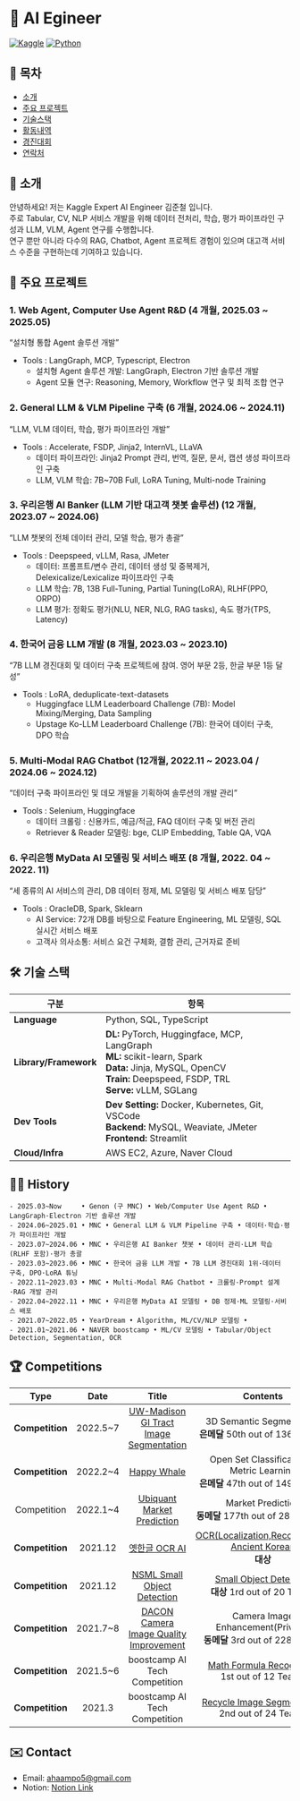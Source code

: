 # 🚀 AI Egineer

[![Kaggle](https://img.shields.io/badge/Kaggle-Expert-8148fd)](https://www.kaggle.com/jcdataset)
[![Python](https://img.shields.io/badge/Python-3.10-blue)](https://www.python.org/)

## 🔖 목차
- [소개](#introduction)
- [주요 프로젝트](#projects)
- [기술스택](#skills)
- [활동내역](#history)
- [경진대회](#competitions)
- [연락처](#contact)

<h2 id="introduction"> 👤 소개 </h2>

안녕하세요! 저는 Kaggle Expert AI Engineer 김준철 입니다.   
주로 Tabular, CV, NLP 서비스 개발을 위해 데이터 전처리, 학습, 평가 파이프라인 구성과 LLM, VLM, Agent 연구를 수행합니다.  
연구 뿐만 아니라 다수의 RAG, Chatbot, Agent 프로젝트 경험이 있으며 대고객 서비스 수준을 구현하는데 기여하고 있습니다.

<h2 id="projects"> 📂 주요 프로젝트 </h2>

### 1. Web Agent, Computer Use Agent R&D (4 개월, 2025.03 ~ 2025.05)  
“설치형 통합 Agent 솔루션 개발”
- Tools : LangGraph, MCP, Typescript, Electron
  * 설치형 Agent 솔루션 개발: LangGraph, Electron 기반 솔루션 개발
  * Agent 모듈 연구: Reasoning, Memory, Workflow 연구 및 최적 조합 연구

### 2. General LLM & VLM Pipeline 구축 (6 개월, 2024.06 ~ 2024.11)  
“LLM, VLM 데이터, 학습, 평가 파이프라인 개발”
- Tools : Accelerate, FSDP, Jinja2, InternVL, LLaVA
  *	데이터 파이프라인: Jinja2 Prompt 관리, 번역, 질문, 문서, 캡션 생성 파이프라인 구축
  *	LLM, VLM 학습: 7B~70B Full, LoRA Tuning, Multi-node Training

### 3. 우리은행 AI Banker (LLM 기반 대고객 챗봇 솔루션) (12 개월, 2023.07 ~ 2024.06)  
“LLM 챗봇의 전체 데이터 관리, 모델 학습, 평가 총괄”
- Tools : Deepspeed, vLLM, Rasa, JMeter
  *	데이터: 프롬프트/변수 관리, 데이터 생성 및 중복제거, Delexicalize/Lexicalize 파이프라인 구축
  *	LLM 학습: 7B, 13B Full-Tuning, Partial Tuning(LoRA), RLHF(PPO, ORPO)
  *	LLM 평가: 정확도 평가(NLU, NER, NLG, RAG tasks), 속도 평가(TPS, Latency)

### 4. 한국어 금융 LLM 개발	(8 개월, 2023.03 ~ 2023.10)  
“7B LLM 경진대회 및 데이터 구축 프로젝트에 참여. 영어 부문 2등, 한글 부문 1등 달성”
- Tools : LoRA, deduplicate-text-datasets
  *	Huggingface LLM Leaderboard Challenge (7B): Model Mixing/Merging, Data Sampling
  *	Upstage Ko-LLM Leaderboard Challenge (7B): 한국어 데이터 구축, DPO 학습

### 5. Multi-Modal RAG Chatbot	(12개월, 2022.11 ~ 2023.04 / 2024.06 ~ 2024.12)  
“데이터 구축 파이프라인 및 데모 개발을 기획하여 솔루션의 개발 관리”
- Tools : Selenium, Huggingface
  *	데이터 크롤링 : 신용카드, 예금/적금, FAQ 데이터 구축 및 버전 관리
  *	Retriever & Reader 모델링: bge, CLIP Embedding, Table QA, VQA

### 6. 우리은행 MyData AI 모델링 및 서비스 배포	(8 개월, 2022. 04 ~ 2022. 11)
“세 종류의 AI 서비스의 관리, DB 데이터 정제, ML 모델링 및 서비스 배포 담당”
- Tools : OracleDB, Spark, Sklearn
  *	AI Service: 72개 DB를 바탕으로 Feature Engineering, ML 모델링, SQL 실시간 서비스 배포
  *	고객사 의사소통: 서비스 요건 구체화, 결함 관리, 근거자료 준비

<h2 id="skills"> 🛠️ 기술 스택 </h2>

| 구분                | 항목                 |
| --------------------- | ----------------------- |
| **Language**          | Python, SQL, TypeScript  |
| **Library/Framework** | **DL:** PyTorch, Huggingface, MCP, LangGraph<br>**ML:** scikit-learn, Spark<br>**Data:** Jinja, MySQL, OpenCV<br>**Train:** Deepspeed, FSDP, TRL<br>**Serve:** vLLM, SGLang |
| **Dev Tools**         | **Dev Setting:** Docker, Kubernetes, Git, VSCode<br>**Backend:** MySQL, Weaviate, JMeter<br>**Frontend:** Streamlit |
| **Cloud/Infra**       | AWS EC2, Azure, Naver Cloud |

<h2 id="history">🏃‍♀️ History</h2>

```
- 2025.03~Now     • Genon (구 MNC) • Web/Computer Use Agent R&D • LangGraph·Electron 기반 솔루션 개발
- 2024.06~2025.01 • MNC • General LLM & VLM Pipeline 구축 • 데이터·학습·평가 파이프라인 개발
- 2023.07~2024.06 • MNC • 우리은행 AI Banker 챗봇 • 데이터 관리·LLM 학습(RLHF 포함)·평가 총괄
- 2023.03~2023.06 • MNC • 한국어 금융 LLM 개발 • 7B LLM 경진대회 1위·데이터 구축, DPO·LoRA 튜닝
- 2022.11~2023.03 • MNC • Multi-Modal RAG Chatbot • 크롤링·Prompt 설계·RAG 개발 관리
- 2022.04~2022.11 • MNC • 우리은행 MyData AI 모델링 • DB 정제·ML 모델링·서비스 배포
- 2021.07~2022.05 • YearDream • Algorithm, ML/CV/NLP 모델링 • 
- 2021.01~2021.06 • NAVER boostcamp • ML/CV 모델링 • Tabular/Object Detection, Segmentation, OCR
```

<h2 id="competitions"> 🏆 Competitions </h2>

| **Type** | **Date** | **Title** |**Contents** | **Host** |
|:--------:|:--------:|:--------:|:--------:|:--------:|
| **Competition** | 2022.5~7 | [UW-Madison GI Tract Image Segmentation](https://www.kaggle.com/competitions/uw-madison-gi-tract-image-segmentation) | 3D Semantic Segmentation<br>**은메달** 50th out of 1367 teams | **Kaggle** |
| **Competition** | 2022.2~4 | [Happy Whale](https://www.kaggle.com/competitions/happy-whale-and-dolphin/overview) | Open Set Classification - Metric Learning <br> **은메달** 47th out of 1499 teams | **Kaggle** |
| Competition | 2022.1~4 | [Ubiquant Market Prediction](https://www.kaggle.com/competitions/ubiquant-market-prediction) | Market Prediction <br> **동메달** 177th out of 2893 teams | **Kaggle** |
| **Competition** | 2021.12 | [옛한글 OCR AI](http://hackathon-oldkorean.com/) | [OCR(Localization,Recognition)-Ancient Korean](https://github.com/ahaampo5/OCR_ancient_korean) <br> **대상** | **과학기술정보통신부** |
| **Competition** | 2021.12 | [NSML Small Object Detection](https://github.com/DatathonInfo/SOChallenge) | [Small Object Detection](https://github.com/DatathonInfo/SOChallenge) <br> **대상** 1rd out of 20 Teams | **과학기술정보통신부** |
| **Competition** | 2021.7~8 | [DACON Camera Image Quality Improvement](https://dacon.io/competitions/official/235746/overview/description) | Camera Image Enhancement(Private) <br> **동메달** 3rd out of 228 Teams | **LG AI Research** |
| **Competition** | 2021.5~6 | boostcamp AI Tech Competition | [Math Formula Recognition](https://github.com/bcaitech1/p4-fr-sorry-math-but-love-you) <br> 1st out of 12 Teams | **NAVER CONNECT** |
| **Competition** | 2021.3 | boostcamp AI Tech Competition | [Recycle Image Segmentation](https://github.com/iloveslowfood/p1-img-iloveslowfood) <br> 2nd out of 24 Teams | **NAVER CONNECT** |

<h2 id="contact"> ✉️ Contact </h2>

- Email: ahaampo5@gmail.com
- Notion: [Notion Link](https://hungry-eclipse-86f.notion.site/Jerry-Kim-4732d44c49964700aa90d699c6897cda)